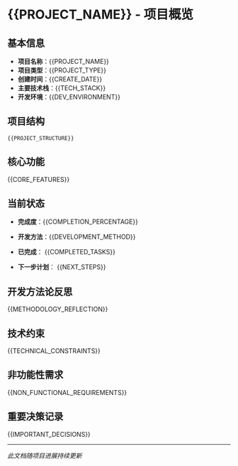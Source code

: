 # {{PROJECT_NAME}} - 项目概览

## 基本信息
- **项目名称**：{{PROJECT_NAME}}
- **项目类型**：{{PROJECT_TYPE}}
- **创建时间**：{{CREATE_DATE}}
- **主要技术栈**：{{TECH_STACK}}
- **开发环境**：{{DEV_ENVIRONMENT}}

## 项目结构
```
{{PROJECT_STRUCTURE}}
```

## 核心功能
{{CORE_FEATURES}}

## 当前状态
- **完成度**：{{COMPLETION_PERCENTAGE}}
- **开发方法**：{{DEVELOPMENT_METHOD}}
- **已完成**：
{{COMPLETED_TASKS}}

- **下一步计划**：
{{NEXT_STEPS}}

## 开发方法论反思
{{METHODOLOGY_REFLECTION}}

## 技术约束
{{TECHNICAL_CONSTRAINTS}}

## 非功能性需求
{{NON_FUNCTIONAL_REQUIREMENTS}}

## 重要决策记录
{{IMPORTANT_DECISIONS}}

---
*此文档随项目进展持续更新*
